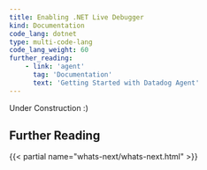```yaml
---
title: Enabling .NET Live Debugger
kind: Documentation
code_lang: dotnet
type: multi-code-lang
code_lang_weight: 60
further_reading:
    - link: 'agent'
      tag: 'Documentation'
      text: 'Getting Started with Datadog Agent'
---
```


<div class="alert alert-warning">
Under Construction :)
</div>

## Further Reading

{{< partial name="whats-next/whats-next.html" >}}
